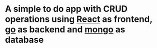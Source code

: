 # A simple to do app with CRUD operations using [React](https://react.dev/) as frontend, [go](https://go.dev/) as backend and [mongo](https://www.mongodb.com/) as database
